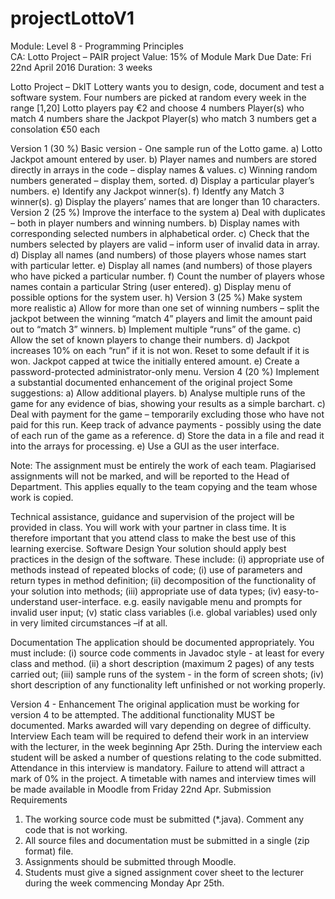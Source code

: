 # projectLottoV1

Module: 	Level 8 - Programming Principles	
CA:		Lotto Project – PAIR project
Value:	15% of Module Mark
Due Date:	Fri 22nd April 2016
Duration:	3 weeks


Lotto Project – DkIT Lottery wants you to design, code, document and test a software system.
Four numbers are picked at random every week in the range [1,20]
Lotto players pay €2 and choose 4 numbers 
Player(s) who match 4 numbers  share the Jackpot
Player(s) who match 3 numbers  get a consolation €50 each

Version 1 (30 %)   Basic version - One sample run of the Lotto game.
a) Lotto Jackpot amount entered by user.
b) Player names and numbers are stored directly in arrays in the code – display names & values.
c) Winning random numbers generated – display them, sorted.
d) Display a particular player’s numbers.
e) Identify any Jackpot winner(s).
f) Identfy any Match 3 winner(s).
g) Display the players’ names that are longer than 10 characters.
Version 2 (25 %)  Improve the interface to the system 
a) Deal with duplicates – both in player numbers and winning numbers.
b) Display names with corresponding selected numbers in alphabetical order.
c) Check that the numbers selected by players are valid – inform user of invalid data in array. 
d) Display all names (and numbers) of those players whose names start with particular letter.
e) Display all names (and numbers) of those players who have picked a particular number.
f) Count the number of players whose names contain a particular String (user entered).
g) Display menu of possible options for the system user.
h) 
Version 3 (25 %) Make system more realistic
a) Allow for more than one set of winning numbers – split the jackpot between the winning “match 4” players and limit the amount  paid out to “match 3” winners.
b) Implement multiple “runs” of the game.
c) Allow the set of known players to change their numbers.
d) Jackpot increases 10% on each “run” if it is not won.  Reset to some default if it is won. Jackpot capped at twice the initially entered amount.
e) Create a password-protected administrator-only  menu.
Version 4 (20 %) Implement a substantial documented enhancement of the original project 
Some suggestions:
a) Allow additional players.
b) Analyse multiple runs of the game for any evidence of bias, showing your results as a simple barchart.
c) Deal with payment for the game – temporarily  excluding those who have not paid for this run. Keep track of advance payments - possibly using the date of each run of the game as a reference.
d) Store the data in a file and read it into the arrays for processing.
e) Use a GUI as the user interface.



Note: 
The assignment must be entirely the work of each team. Plagiarised assignments will not be marked, and will be reported to the Head of Department. This applies equally to the team copying and the team whose work is copied.

Technical assistance, guidance and supervision of the project will be provided in class. You will work with your partner in class time.  It is therefore important that you attend class to make the best use of this learning exercise. 
Software Design
Your solution should apply best practices in the design of the software. These include:
(i) appropriate use of methods instead of repeated blocks of code;
(i) use of parameters and return types in method definition;
(ii) decomposition of the functionality of your solution into methods;
(iii) appropriate use of data types;
(iv) easy-to-understand user-interface. e.g. easily navigable menu and prompts for invalid user input;
(v) static class variables (i.e. global variables) used only in very limited circumstances –if at all.

Documentation
The application should be documented appropriately.  You must include:
(i) source code comments in Javadoc style - at least for every class and method.
(ii) a short description (maximum 2 pages) of any tests carried out;
(iii) sample runs of the system - in the form of screen shots;
(iv) short description of any functionality left unfinished or not working properly.

Version 4 - Enhancement 
The original application must be working for version 4 to be attempted.  The additional functionality MUST be documented. Marks awarded will vary depending on degree of difficulty.
Interview
Each team will be required to defend their work in an interview with the lecturer, in the week beginning Apr 25th.  During the interview each student will be asked a number of questions relating to the code submitted. Attendance in this interview is mandatory. Failure to attend will attract a mark of 0% in the project.  A timetable with names and interview times will be made available in Moodle from Friday 22nd Apr.
Submission Requirements
1) The working source code must be submitted (*.java). Comment any code that is not working.
2) All source files and documentation must be submitted in a single (zip format) file.
3) Assignments should be submitted through Moodle.
4) Students must give a signed assignment cover sheet to the lecturer during the week commencing Monday Apr 25th.